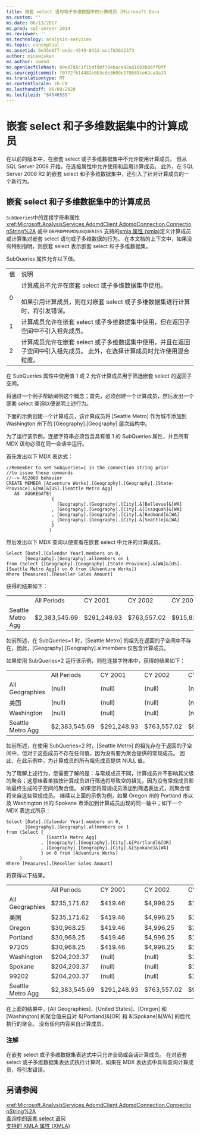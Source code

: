 ```yaml
---
title: 嵌套 select 语句和子多维数据中的计算成员 |Microsoft Docs
ms.custom: ''
ms.date: 06/13/2017
ms.prod: sql-server-2014
ms.reviewer: ''
ms.technology: analysis-services
ms.topic: conceptual
ms.assetid: 6e35e8f7-ae1c-4549-8432-accf036d2373
author: minewiskan
ms.author: owend
ms.openlocfilehash: 89e87d8c1f15dfd0f70ebaca92a81603b06ff0ff
ms.sourcegitcommit: f0772f614482e0b3cde3609e178689ce62ca3a19
ms.translationtype: MT
ms.contentlocale: zh-CN
ms.lasthandoff: 06/09/2020
ms.locfileid: "84546539"
---
```

# <a name="calculated-members-in-subselects-and-subcubes"></a>嵌套 select 和子多维数据集中的计算成员
  在以前的版本中，在嵌套 select 或子多维数据集中不允许使用计算成员。 但从 SQL Server 2008 开始，在连接属性中允许使用和启用计算成员。 此外，在 SQL Server 2008 R2 的嵌套 select 和子多维数据集中，还引入了针对计算成员的一个新行为。  
  
## <a name="calculated-members-in-subselects-and-subcubes"></a>嵌套 select 和子多维数据集中的计算成员  
 `SubQueries`中的连接字符串属性 <xref:Microsoft.AnalysisServices.AdomdClient.AdomdConnection.ConnectionString%2A> 或中 `DBPROPMSMDSUBQUERIES` 支持的[xmla 属性 &#40;xmla&#41;](https://docs.microsoft.com/bi-reference/xmla/xml-elements-properties/propertylist-element-supported-xmla-properties)定义计算成员或计算集对嵌套 select 语句或子多维数据的行为。 在本文档的上下文中，如果没有特别指明，则嵌套 select 表示嵌套 select 和子多维数据集。  
  
 SubQueries 属性允许以下值。  
  
|||  
|-|-|  
|值|说明|  
|0|计算成员不允许在嵌套 select 或子多维数据集中使用。<br /><br /> 如果引用计算成员，则在对嵌套 select 或子多维数据集进行计算时，将引发错误。|  
|1|计算成员允许在嵌套 select 或子多维数据集中使用，但在返回子空间中不引入祖先成员。|  
|2|计算成员允许在嵌套 select 或子多维数据集中使用，并且在返回子空间中引入祖先成员。 此外，在选择计算成员时允许使用混合粒度。|  
  
 在 SubQueries 属性中使用值 1 或 2 允许计算成员用于筛选嵌套 select 的返回子空间。  
  
 将通过一个例子帮助阐明这个概念；首先，必须创建一个计算成员，然后发出一个嵌套 select 查询以便说明上述行为。  
  
 下面的示例创建一个计算成员，该计算成员将 [Seattle Metro] 作为城市添加到 Washington 州下的 [Geography].[Geography] 层次结构中。  
  
 为了运行该示例，连接字符串必须包含具有值 1 的 SubQueries 属性，并且所有 MDX 语句必须在同一会话中运行。  
  
 首先发出以下 MDX 表达式：  
  
```  
//Remember to set Subqueries=1 in the connection string prior  
//to issue these commands  
//--> AS2008 behavior  
CREATE MEMBER [Adventure Works].[Geography].[Geography].[State-Province].&[WA]&[US].[Seattle Metro Agg]   
   AS  AGGREGATE(   
                 {   
                   [Geography].[Geography].[City].&[Bellevue]&[WA]  
                 , [Geography].[Geography].[City].&[Issaquah]&[WA]  
                 , [Geography].[Geography].[City].&[Redmond]&[WA]  
                 , [Geography].[Geography].[City].&[Seattle]&[WA]  
                 }  
                )    
```  
  
 然后发出以下 MDX 查询以便查看在嵌套 select 中允许的计算成员。  
  
```  
Select [Date].[Calendar Year].members on 0,  
       [Geography].[Geography].allmembers on 1  
from (Select {[Geography].[Geography].[State-Province].&[WA]&[US].[Seattle Metro Agg]} on 0 from [Adventure Works])  
Where [Measures].[Reseller Sales Amount]  
```  
  
 获得的结果如下：  
  
|||||||  
|-|-|-|-|-|-|  
||All Periods|CY 2001|CY 2002|CY 2003|CY 2004|  
|Seattle Metro Agg|$2,383,545.69|$291,248.93|$763,557.02|$915,832.36|$412,907.37|  
  
 如前所述，在 SubQueries=1 时，[Seattle Metro] 的祖先在返回的子空间中不存在，因此，[Geography].[Geography].allmembers 仅包含计算成员。  
  
 如果使用 SubQueries=2 运行该示例，则在连接字符串中，获得的结果如下：  
  
|||||||  
|-|-|-|-|-|-|  
||All Periods|CY 2001|CY 2002|CY 2003|CY 2004|  
|All Geographies|(null)|(null)|(null)|(null)|(null)|  
|美国|(null)|(null)|(null)|(null)|(null)|  
|Washington|(null)|(null)|(null)|(null)|(null)|  
|Seattle Metro Agg|$2,383,545.69|$291,248.93|$763,557.02|$915,832.36|$412,907.37|  
  
 如前所述，在使用 SubQueries=2 时，[Seattle Metro] 的祖先存在于返回的子空间中，但对于这些成员不存在任何值，因为没有要为聚合提供的常规成员。 因此，在此示例中，为计算成员的所有祖先成员提供 NULL 值。  
  
 为了理解上述行为，您需要了解的是：与常规成员不同，计算成员并不影响其父级的聚合；这意味着单独按计算成员进行筛选将导致空的祖先，因为没有常规成员影响最终生成的子空间的聚合值。 如果您将常规成员添加到筛选表达式，则聚合值将来自这些常规成员。 继续以上面的示例为例，如果 Oregon 州的 Portland 市以及 Washington 州的 Spokane 市添加到计算成员出现的同一轴中；如下一个 MDX 表达式所示：  
  
```  
Select [Date].[Calendar Year].members on 0,  
       [Geography].[Geography].allmembers on 1  
from (Select {  
               [Seattle Metro Agg]  
             , [Geography].[Geography].[City].&[Portland]&[OR]  
             , [Geography].[Geography].[City].&[Spokane]&[WA]  
             } on 0 from [Adventure Works]  
     )  
Where [Measures].[Reseller Sales Amount]  
```  
  
 将获得以下结果。  
  
|||||||  
|-|-|-|-|-|-|  
||All Periods|CY 2001|CY 2002|CY 2003|CY 2004|  
|All Geographies|$235,171.62|$419.46|$4,996.25|$131,788.82|$97,967.09|  
|美国|$235,171.62|$419.46|$4,996.25|$131,788.82|$97,967.09|  
|Oregon|$30,968.25|$419.46|$4,996.25|$17,442.97|$8,109.56|  
|Portland|$30,968.25|$419.46|$4,996.25|$17,442.97|$8,109.56|  
|97205|$30,968.25|$419.46|$4,996.25|$17,442.97|$8,109.56|  
|Washington|$204,203.37|(null)|(null)|$114,345.85|$89,857.52|  
|Spokane|$204,203.37|(null)|(null)|$114,345.85|$89,857.52|  
|99202|$204,203.37|(null)|(null)|$114,345.85|$89,857.52|  
|Seattle Metro Agg|$2,383,545.69|$291,248.93|$763,557.02|$915,832.36|$412,907.37|  
  
 在上面的结果中，[All Geographies]、[United States]、[Oregon] 和 [Washington] 的聚合值来自对 &[Portland]&[OR] 和 &[Spokane]&[WA] 的后代执行的聚合。 没有任何内容来自计算成员。  
  
### <a name="remarks"></a>注解  
 在嵌套 select 或子多维数据集表达式中只允许全局或会话计算成员。 在对嵌套 select 或子多维数据集表达式执行计算时，如果在 MDX 表达式中具有查询计算成员，将引发错误。  
  
## <a name="see-also"></a>另请参阅  
 <xref:Microsoft.AnalysisServices.AdomdClient.AdomdConnection.ConnectionString%2A>   
 [查询中的嵌套 select 语句](subselects-in-queries.md)   
 [支持的 XMLA 属性 (XMLA)](https://docs.microsoft.com/bi-reference/xmla/xml-elements-properties/propertylist-element-supported-xmla-properties)  
  
  

